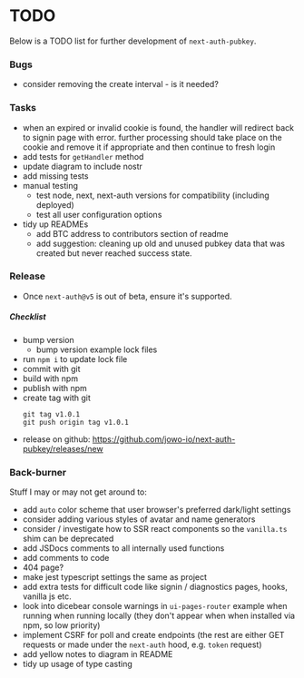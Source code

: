 # TODO

Below is a TODO list for further development of `next-auth-pubkey`.

### Bugs

- consider removing the create interval - is it needed?

### Tasks

- when an expired or invalid cookie is found, the handler will redirect back to signin page with error. further processing should take place on the cookie and remove it if appropriate and then continue to fresh login
- add tests for `getHandler` method
- update diagram to include nostr
- add missing tests
- manual testing
  - test node, next, next-auth versions for compatibility (including deployed)
  - test all user configuration options
- tidy up READMEs
  - add BTC address to contributors section of readme
  - add suggestion: cleaning up old and unused pubkey data that was created but never reached success state.

### Release

- Once `next-auth@v5` is out of beta, ensure it's supported.

##### Checklist

- bump version
  - bump version example lock files
- run `npm i` to update lock file
- commit with git
- build with npm
- publish with npm
- create tag with git
  ```example
  git tag v1.0.1
  git push origin tag v1.0.1
  ```
- release on github: https://github.com/jowo-io/next-auth-pubkey/releases/new

### Back-burner

Stuff I may or may not get around to:

- add `auto` color scheme that user browser's preferred dark/light settings
- consider adding various styles of avatar and name generators
- consider / investigate how to SSR react components so the `vanilla.ts` shim can be deprecated
- add JSDocs comments to all internally used functions
- add comments to code
- 404 page?
- make jest typescript settings the same as project
- add extra tests for difficult code like signin / diagnostics pages, hooks, vanilla js etc.
- look into dicebear console warnings in `ui-pages-router` example when running when running locally (they don't appear when when installed via npm, so low priority)
- implement CSRF for poll and create endpoints (the rest are either GET requests or made under the `next-auth` hood, e.g. `token` request)
- add yellow notes to diagram in README
- tidy up usage of type casting
